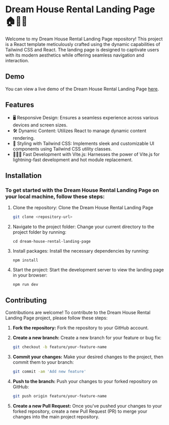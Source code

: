 # Dream House Rental Landing Page 🏠🔑🤝

Welcome to my Dream House Rental Landing Page repository! This project is a React template meticulously crafted using the dynamic capabilities of Tailwind CSS and React. The landing page is designed to captivate users with its modern aesthetics while offering seamless navigation and interaction.

## Demo

You can view a live demo of the Dream House Rental Landing Page [here](https://rent-house-landing-page.vercel.app/).

## Features

- 🖥️ Responsive Design: Ensures a seamless experience across various devices and screen sizes.
- 🛠️ Dynamic Content: Utilizes React to manage dynamic content rendering.
- 🚀 Styling with Tailwind CSS: Implements sleek and customizable UI components using Tailwind CSS utility classes.
- 👨🏻‍💻 Fast Development with Vite.js: Harnesses the power of Vite.js for lightning-fast development and hot module replacement.

## Installation

### To get started with the Dream House Rental Landing Page on your local machine, follow these steps:

1. Clone the repository: Clone the Dream House Rental Landing Page

   ```bash
   git clone <repository-url>
   ```

2. Navigate to the project folder: Change your current directory to the project folder by running:

   ```
   cd dream-house-rental-landing-page
   ```

3. Install packages: Install the necessary dependencies by running:

   ```
   npm install
   ```

4. Start the project: Start the development server to view the landing page in your browser:
   ```
   npm run dev
   ```

## Contributing

Contributions are welcome! To contribute to the Dream House Rental Landing Page project, please follow these steps:

1. **Fork the repository:** Fork the repository to your GitHub account.

2. **Create a new branch:** Create a new branch for your feature or bug fix:

   ```bash
   git checkout -b feature/your-feature-name
   ```

3. **Commit your changes:** Make your desired changes to the project, then commit them to your branch:
   ```bash
   git commit -am 'Add new feature'
   ```
4. **Push to the branch:** Push your changes to your forked repository on GitHub:
   ```bash
   git push origin feature/your-feature-name
   ```
5. **Create a new Pull Request:** Once you've pushed your changes to your forked repository, create a new Pull Request (PR) to merge your changes into the main project repository.
